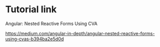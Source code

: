 # Tutorial link

Angular: Nested Reactive Forms Using CVA

https://medium.com/angular-in-depth/angular-nested-reactive-forms-using-cvas-b394ba2e5d0d